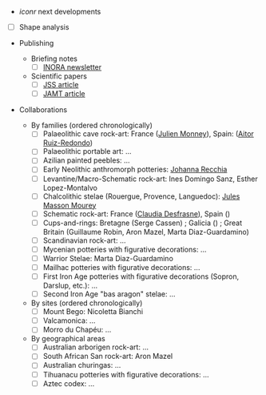 * _iconr_ next developments

- [ ] Shape analysis

* Publishing

  + Briefing notes
    - [ ] [INORA newsletter](https://www.icomos.org/en/resources/publicationall/165-articles-en-francais/centre-de-documentation/557-inora-international-newsletter-on-rock-art)

  + Scientific papers
    - [ ] [JSS article](https://raw.githubusercontent.com/zoometh/jss_iconr/main/article_rvTH17.pdf) 
    - [ ] [JAMT article](https://www.springer.com/journal/10816) 

* Collaborations

  + By families (ordered chronologically)
    - [ ] Palaeolithic cave rock-art: France ([Julien Monney](http://theses.fr/184904846)), Spain: ([Aitor Ruiz-Redondo](https://southampton.academia.edu/AitorRuizRedondo)) 
    - [ ] Palaeolithic portable art: ...
    - [ ] Azilian painted peebles: ...
    - [ ] Early Neolithic anthromorph potteries: [Johanna Recchia](https://www.theses.fr/236657178)
    - [ ] Levantine/Macro-Schematic rock-art: Ines Domingo Sanz, Esther Lopez-Montalvo
    - [ ] Chalcolithic stelae (Rouergue, Provence, Languedoc): [Jules Masson Mourey](http://www.theses.fr/s163490)
    - [ ] Schematic rock-art: France ([Claudia Desfrasne](https://lampea.cnrs.fr/spip.php?article3640)), Spain ()
    - [ ] Cups-and-rings: Bretagne (Serge Cassen) ; Galicia () ; Great Britain (Guillaume Robin, Aron Mazel, Marta Diaz-Guardamino) 
    - [ ] Scandinavian rock-art: ...
    - [ ] Mycenian potteries with figurative decorations: ...
    - [ ] Warrior Stelae: Marta Diaz-Guardamino
    - [ ] Mailhac potteries with figurative decorations: ...
    - [ ] First Iron Age potteries with figurative decorations (Sopron, Darslup, etc.): ... 
    - [ ] Second Iron Age "bas aragon" stelae: ...
    
  + By sites (ordered chronologically)
    - [ ] Mount Bego: Nicoletta Bianchi
    - [ ] Valcamonica: ...
    - [ ] Morro du Chapéu: ...
    
  + By geographical areas
    - [ ] Australian arborigen rock-art: ...
    - [ ] South African San rock-art: Aron Mazel
    - [ ] Australian churingas: ...
    - [ ] Tihuanacu potteries with figurative decorations: ...
    - [ ] Aztec codex: ...
